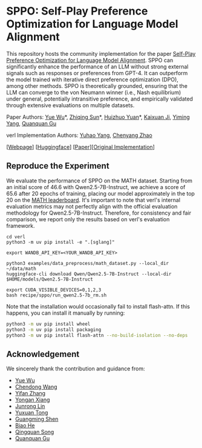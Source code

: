 # SPPO: Self-Play Preference Optimization for Language Model Alignment

This repository hosts the community implementation for the paper [Self-Play Preference Optimization for Language Model Alignment](https://arxiv.org/abs/2405.00675). SPPO can significantly enhance the performance of an LLM without strong external signals such as responses or preferences from GPT-4. It can outperform the model trained with iterative direct preference optimization (DPO), among other methods. SPPO is theoretically grounded, ensuring that the LLM can converge to the von Neumann winner (i.e., Nash equilibrium) under general, potentially intransitive preference, and empirically validated through extensive evaluations on multiple datasets.

Paper Authors: [Yue Wu](https://yuewu.us/)\*, [Zhiqing Sun](https://www.cs.cmu.edu/~zhiqings/)\*, [Huizhuo Yuan](https://scholar.google.com/citations?user=8foZzX4AAAAJ)\*, [Kaixuan Ji](https://scholar.google.com/citations?user=FOoKDukAAAAJ), [Yiming Yang](https://www.cs.cmu.edu/~yiming/), [Quanquan Gu](https://web.cs.ucla.edu/~qgu/)

verl Implementation Authors: [Yuhao Yang](https://github.com/yhyang201), [Chenyang Zhao](https://github.com/zhaochenyang20)

[[Webpage](https://uclaml.github.io/SPPO/)] [[Huggingface](https://huggingface.co/papers/2405.00675)] [[Paper](https://arxiv.org/abs/2405.00675)][[Original Implementation](https://github.com/uclaml/SPPO)]

## Reproduce the Experiment

We evaluate the performance of SPPO on the MATH dataset. Starting from an initial score of 46.6 with Qwen2.5-7B-Instruct, we achieve a score of 65.6 after 20 epochs of training, placing our model approximately in the top 20 on the [MATH leaderboard](https://paperswithcode.com/sota/math-word-problem-solving-on-math). It's important to note that verl's internal evaluation metrics may not perfectly align with the official evaluation methodology for Qwen2.5-7B-Instruct. Therefore, for consistency and fair comparison, we report only the results based on verl's evaluation framework.

```
cd verl
python3 -m uv pip install -e ".[sglang]"

export WANDB_API_KEY=<YOUR_WANDB_API_KEY>

python3 examples/data_preprocess/math_dataset.py --local_dir ~/data/math
huggingface-cli download Qwen/Qwen2.5-7B-Instruct --local-dir $HOME/models/Qwen2.5-7B-Instruct

export CUDA_VISIBLE_DEVICES=0,1,2,3
bash recipe/sppo/run_qwen2.5-7b_rm.sh
```

Note that the installation would occasionally fail to install flash-attn. If this happens, you can install it manually by running:

```bash
python3 -m uv pip install wheel
python3 -m uv pip install packaging
python3 -m uv pip install flash-attn --no-build-isolation --no-deps
```

## Acknowledgement

We sincerely thank the contribution and guidance from:

- [Yue Wu](https://yuewu.us/)
- [Chendong Wang](https://cdwang96.github.io/)
- [Yifan Zhang](https://github.com/yifanzhang-pro)
- [Yongan Xiang](https://github.com/BearBiscuit05)
- [Junrong Lin](https://github.com/ocss884)
- [Yuxuan Tong](https://github.com/tongyx361)
- [Guangming Shen](https://github.com/PeterSH6)
- [Biao He](https://www.linkedin.com/in/biao-he/)
- [Qingquan Song](https://qingquansong.github.io/)
- [Quanquan Gu](https://web.cs.ucla.edu/~qgu/)